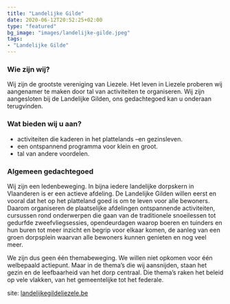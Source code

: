 ```yaml
---
title: "Landelijke Gilde"
date: 2020-06-12T20:52:25+02:00
type: "featured"
bg_image: "images/landelijke-gilde.jpeg"
tags:
- "Landelijke Gilde"
---
```


### Wie zijn wij?

Wij zijn de grootste vereniging van Liezele. Het leven in Liezele proberen wij aangenamer te maken door tal van activiteiten te organiseren. Wij zijn aangesloten bij de Landelijke Gilden, ons gedachtegoed kan u onderaan terugvinden.

### Wat bieden wij u aan?

- activiteiten die kaderen in het plattelands –en gezinsleven.
- een ontspannend programma voor klein en groot.
- tal van andere voordelen.


### Algemeen gedachtegoed
Wij zijn een ledenbeweging. In bijna iedere landelijke dorpskern in Vlaanderen is er een actieve afdeling. De Landelijke Gilden willen eerst en vooral dat het op het platteland goed is om te leven voor alle bewoners. Daarom organiseren de plaatselijke afdelingen ontspannende activiteiten, cursussen rond onderwerpen die gaan van de traditionele snoeilessen tot gedurfde zweefvliegsessies, opendeurdagen waarop boeren en tuinders en hun buren tot meer inzicht en begrip voor elkaar komen, de aanleg van een groen dorpsplein waarvan alle bewoners kunnen genieten en nog veel meer.

We zijn dus geen één themabeweging.
We willen niet opkomen voor één welbepaald actiepunt.
Maar in de thema’s die wij aansnijden, staan het gezin en de leefbaarheid van het dorp centraal.
Die thema’s raken het beleid op vele vlakken, van het gemeentelijke tot het federale.

site: [landelijkegildeliezele.be](http://www.landelijkegildeliezele.be/)
